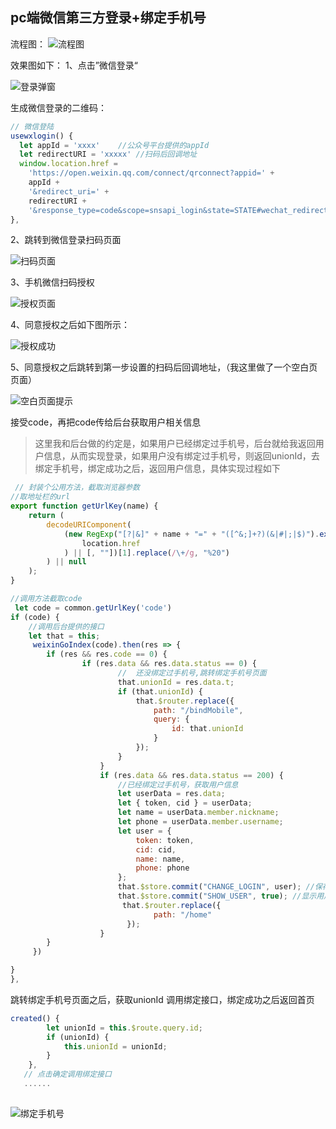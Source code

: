 ## pc端微信第三方登录+绑定手机号

流程图：
 ![流程图](./images/14.png)

 效果图如下：
1、点击”微信登录“

 ![登录弹窗](./images/15.png)

生成微信登录的二维码：

```js
// 微信登陆
usewxlogin() { 
  let appId = 'xxxx'	//公众号平台提供的appId
  let redirectURI = 'xxxxx'	//扫码后回调地址
  window.location.href =
    'https://open.weixin.qq.com/connect/qrconnect?appid=' +
    appId +
    '&redirect_uri=' +
    redirectURI +
    '&response_type=code&scope=snsapi_login&state=STATE#wechat_redirect'
},
```
2、跳转到微信登录扫码页面

 ![扫码页面](./images/16.png)


3、手机微信扫码授权

 ![授权页面](./images/17.jpg)

4、同意授权之后如下图所示：

 ![授权成功](./images/18.png)

5、同意授权之后跳转到第一步设置的扫码后回调地址，（我这里做了一个空白页页面）

 ![空白页面提示](./images/20.png)

 接受code，再把code传给后台获取用户相关信息

> 这里我和后台做的约定是，如果用户已经绑定过手机号，后台就给我返回用户信息，从而实现登录，如果用户没有绑定过手机号，则返回unionId，去绑定手机号，绑定成功之后，返回用户信息，具体实现过程如下

```js
 // 封装个公用方法，截取浏览器参数
//取地址栏的url
export function getUrlKey(name) {
    return (
        decodeURIComponent(
            (new RegExp("[?|&]" + name + "=" + "([^&;]+?)(&|#|;|$)").exec(
                location.href
            ) || [, ""])[1].replace(/\+/g, "%20")
        ) || null
    );
}

```

```js
//调用方法截取code
 let code = common.getUrlKey('code')
if (code) {
    //调用后台提供的接口 
    let that = this;
     weixinGoIndex(code).then(res => {
        if (res && res.code == 0) {
                if (res.data && res.data.status == 0) {
                        //  还没绑定过手机号,跳转绑定手机号页面
                        that.unionId = res.data.t;
                        if (that.unionId) {
                            that.$router.replace({
                                path: "/bindMobile",
                                query: {
                                    id: that.unionId
                                }
                            });
                        }
                    }
                    if (res.data && res.data.status == 200) {
                        //已经绑定过手机号，获取用户信息
                        let userData = res.data;
                        let { token, cid } = userData;
                        let name = userData.member.nickname;
                        let phone = userData.member.username;
                        let user = {
                            token: token,
                            cid: cid,
                            name: name,
                            phone: phone
                        };
                        that.$store.commit("CHANGE_LOGIN", user); //保存用户信息到本地
                        that.$store.commit("SHOW_USER", true); //显示用户头像
                         that.$router.replace({
                                path: "/home"
                          });
                    }    
        }
     })

}
},

```

跳转绑定手机号页面之后，获取unionId 调用绑定接口，绑定成功之后返回首页

```js
created() {
        let unionId = this.$route.query.id;
        if (unionId) {
            this.unionId = unionId;
        }
    },
   // 点击确定调用绑定接口
   ......
    

```
 ![绑定手机号](./images/19.png)